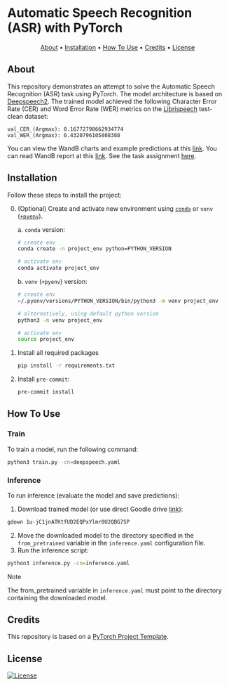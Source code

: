 # Automatic Speech Recognition (ASR) with PyTorch

<p align="center">
  <a href="#about">About</a> •
  <a href="#installation">Installation</a> •
  <a href="#how-to-use">How To Use</a> •
  <a href="#credits">Credits</a> •
  <a href="#license">License</a>
</p>

## About

This repository demonstrates an attempt to solve the Automatic Speech Recognition (ASR) task using PyTorch. The model architecture is based on [Deepspeech2](https://arxiv.org/abs/1512.02595). The trained model achieved the following Character Error Rate (CER) and Word Error Rate (WER) metrics on the [Librispeech](https://www.openslr.org/12) test-clean dataset:
```
val_CER_(Argmax): 0.16772798662934774
val_WER_(Argmax): 0.4320796105808388
```
You can view the WandB charts and example predictions at this [link](https://wandb.ai/muniev-hse/hse_asr/workspace). You can read WandB report at this [link](https://wandb.ai/muniev-hse/hse_asr/reports/-2-ASR--VmlldzoxMDgzNDUyOA).
See the task assignment [here](https://github.com/NickKar30/SpeechAI/tree/main/hw2).

## Installation

Follow these steps to install the project:

0. (Optional) Create and activate new environment using [`conda`](https://conda.io/projects/conda/en/latest/user-guide/getting-started.html) or `venv` ([`+pyenv`](https://github.com/pyenv/pyenv)).

   a. `conda` version:

   ```bash
   # create env
   conda create -n project_env python=PYTHON_VERSION

   # activate env
   conda activate project_env
   ```

   b. `venv` (`+pyenv`) version:

   ```bash
   # create env
   ~/.pyenv/versions/PYTHON_VERSION/bin/python3 -m venv project_env

   # alternatively, using default python version
   python3 -m venv project_env

   # activate env
   source project_env
   ```

1. Install all required packages

   ```bash
   pip install -r requirements.txt
   ```

2. Install `pre-commit`:
   ```bash
   pre-commit install
   ```

## How To Use

### Train
To train a model, run the following command:

```bash
python3 train.py -cn=deepspeech.yaml
```
### Inference
To run inference (evaluate the model and save predictions):

1. Download trained model (or use direct Goodle drive [link](https://drive.google.com/file/d/1u-jC1jnATKtfUD2EQPxYlmr0U2QBG7SP/view)):
```bash
gdown 1u-jC1jnATKtfUD2EQPxYlmr0U2QBG7SP
```
2. Move the downloaded model to the directory specified in the `from_pretrained` variable in the `inference.yaml` configuration file.
3. Run the inference script:
```bash
python3 inference.py -cn=inference.yaml
```
> [!NOTE]
> The from_pretrained variable in `inference.yaml` must point to the directory containing the downloaded model.

## Credits

This repository is based on a [PyTorch Project Template](https://github.com/Blinorot/pytorch_project_template).

## License

[![License](https://img.shields.io/badge/license-MIT-blue.svg)](/LICENSE)
